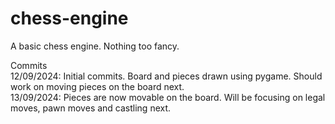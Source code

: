 # chess-engine
A basic chess engine. Nothing too fancy.

Commits <br/>
12/09/2024: Initial commits. Board and pieces drawn using pygame. Should work on moving pieces on the board next. <br/>
13/09/2024: Pieces are now movable on the board. Will be focusing on legal moves, pawn moves and castling next. <br/>
